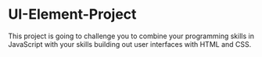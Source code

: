 # UI-Element-Project
This project is going to challenge you to combine your programming skills in JavaScript with your skills building out user interfaces with HTML and CSS.
